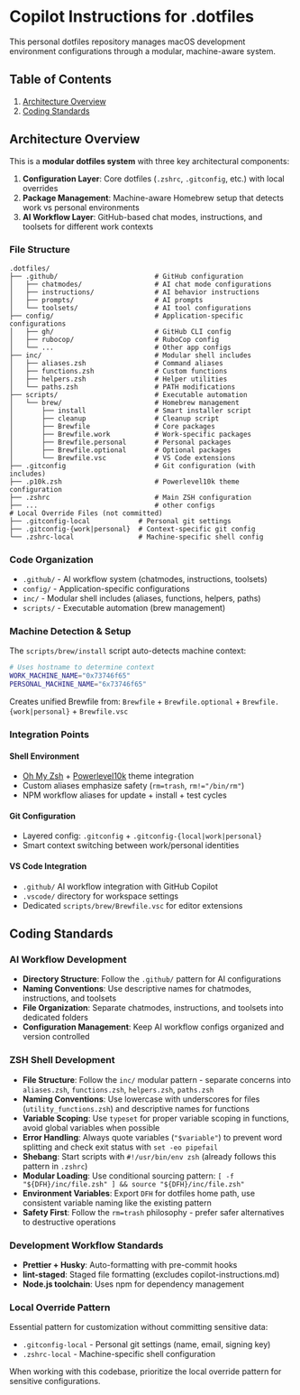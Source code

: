 # Copilot Instructions for .dotfiles

This personal dotfiles repository manages macOS development environment configurations through a modular, machine-aware system.

## Table of Contents

1. [Architecture Overview](#architecture-overview)
2. [Coding Standards](#coding-standards)

## Architecture Overview

This is a **modular dotfiles system** with three key architectural components:

1. **Configuration Layer**: Core dotfiles (`.zshrc`, `.gitconfig`, etc.) with local overrides
2. **Package Management**: Machine-aware Homebrew setup that detects work vs personal environments
3. **AI Workflow Layer**: GitHub-based chat modes, instructions, and toolsets for different work contexts

### File Structure

```shell
.dotfiles/
├── .github/                        # GitHub configuration
│   ├── chatmodes/                  # AI chat mode configurations
│   ├── instructions/               # AI behavior instructions
│   ├── prompts/                    # AI prompts
│   └── toolsets/                   # AI tool configurations
├── config/                         # Application-specific configurations
│   ├── gh/                         # GitHub CLI config
│   ├── rubocop/                    # RuboCop config
│   └── ...                         # Other app configs
├── inc/                            # Modular shell includes
│   ├── aliases.zsh                 # Command aliases
│   ├── functions.zsh               # Custom functions
│   ├── helpers.zsh                 # Helper utilities
│   └── paths.zsh                   # PATH modifications
├── scripts/                        # Executable automation
│   └── brew/                       # Homebrew management
│       ├── install                 # Smart installer script
│       ├── cleanup                 # Cleanup script
│       ├── Brewfile                # Core packages
│       ├── Brewfile.work           # Work-specific packages
│       ├── Brewfile.personal       # Personal packages
│       ├── Brewfile.optional       # Optional packages
│       └── Brewfile.vsc            # VS Code extensions
├── .gitconfig                      # Git configuration (with includes)
├── .p10k.zsh                       # Powerlevel10k theme configuration
├── .zshrc                          # Main ZSH configuration
├── ...                             # other configs
# Local Override Files (not committed)
├── .gitconfig-local            # Personal git settings
├── .gitconfig-{work|personal}  # Context-specific git config
└── .zshrc-local                # Machine-specific shell config
```

### Code Organization

- `.github/` - AI workflow system (chatmodes, instructions, toolsets)
- `config/` - Application-specific configurations
- `inc/` - Modular shell includes (aliases, functions, helpers, paths)
- `scripts/` - Executable automation (brew management)

### Machine Detection & Setup

The `scripts/brew/install` script auto-detects machine context:

```bash
# Uses hostname to determine context
WORK_MACHINE_NAME="0x73746f65"
PERSONAL_MACHINE_NAME="6x73746f65"
```

Creates unified Brewfile from: `Brewfile` + `Brewfile.optional` + `Brewfile.{work|personal}` + `Brewfile.vsc`

### Integration Points

#### Shell Environment

- [Oh My Zsh](https://github.com/ohmyzsh/ohmyzsh) + [Powerlevel10k](https://github.com/romkatv/powerlevel10k) theme integration
- Custom aliases emphasize safety (`rm=trash`, `rm!="/bin/rm"`)
- NPM workflow aliases for update + install + test cycles

#### Git Configuration

- Layered config: `.gitconfig` + `.gitconfig-{local|work|personal}`
- Smart context switching between work/personal identities

#### VS Code Integration

- `.github/` AI workflow integration with GitHub Copilot
- `.vscode/` directory for workspace settings
- Dedicated `scripts/brew/Brewfile.vsc` for editor extensions

## Coding Standards

### AI Workflow Development

- **Directory Structure**: Follow the `.github/` pattern for AI configurations
- **Naming Conventions**: Use descriptive names for chatmodes, instructions, and toolsets
- **File Organization**: Separate chatmodes, instructions, and toolsets into dedicated folders
- **Configuration Management**: Keep AI workflow configs organized and version controlled

### ZSH Shell Development

- **File Structure**: Follow the `inc/` modular pattern - separate concerns into `aliases.zsh`, `functions.zsh`, `helpers.zsh`, `paths.zsh`
- **Naming Conventions**: Use lowercase with underscores for files (`utility_functions.zsh`) and descriptive names for functions
- **Variable Scoping**: Use `typeset` for proper variable scoping in functions, avoid global variables when possible
- **Error Handling**: Always quote variables (`"$variable"`) to prevent word splitting and check exit status with `set -eo pipefail`
- **Shebang**: Start scripts with `#!/usr/bin/env zsh` (already follows this pattern in `.zshrc`)
- **Modular Loading**: Use conditional sourcing pattern: `[ -f "${DFH}/inc/file.zsh" ] && source "${DFH}/inc/file.zsh"`
- **Environment Variables**: Export `DFH` for dotfiles home path, use consistent variable naming like the existing pattern
- **Safety First**: Follow the `rm=trash` philosophy - prefer safer alternatives to destructive operations

### Development Workflow Standards

- **Prettier + Husky**: Auto-formatting with pre-commit hooks
- **lint-staged**: Staged file formatting (excludes copilot-instructions.md)
- **Node.js toolchain**: Uses npm for dependency management

### Local Override Pattern

Essential pattern for customization without committing sensitive data:

- `.gitconfig-local` - Personal git settings (name, email, signing key)
- `.zshrc-local` - Machine-specific shell configuration

When working with this codebase, prioritize the local override pattern for sensitive configurations.
